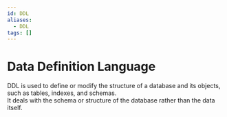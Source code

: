 ```yaml
---
id: DDL
aliases:
  - DDL
tags: []
---
```


# Data Definition Language
DDL is used to define or modify the structure of a database and its objects, such as tables, indexes, and schemas.   
It deals with the schema or structure of the database rather than the data itself.

